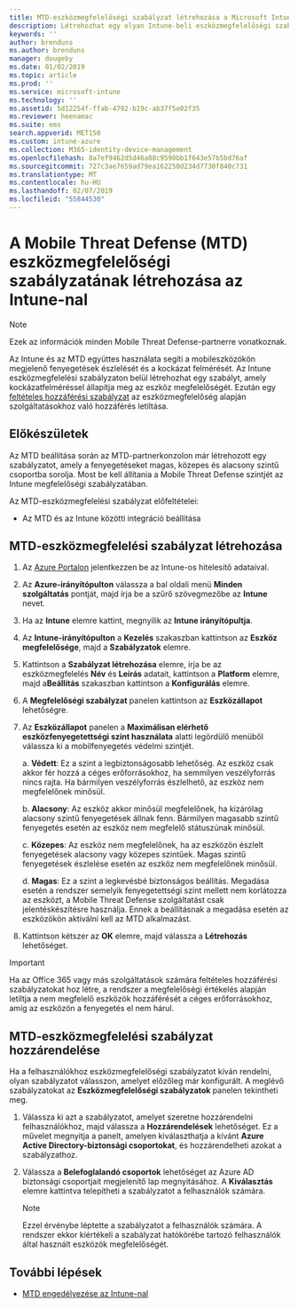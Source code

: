 ```yaml
---
title: MTD-eszközmegfelelőségi szabályzat létrehozása a Microsoft Intune-nal |} A Microsoft Intune-ban
description: Létrehozhat egy olyan Intune-beli eszközmegfelelőségi szabályzatot, amely az MTD-partner fenyegetettségi szintjeivel határozza meg, hogy egy mobileszköz hozzáférhet-e a céges erőforrásokhoz.
keywords: ''
author: brenduns
ms.author: brenduns
manager: dougeby
ms.date: 01/02/2019
ms.topic: article
ms.prod: ''
ms.service: microsoft-intune
ms.technology: ''
ms.assetid: 5d12254f-ffab-4792-b19c-ab37f5e02f35
ms.reviewer: heenamac
ms.suite: ems
search.appverid: MET150
ms.custom: intune-azure
ms.collection: M365-identity-device-management
ms.openlocfilehash: 8a7ef9462d5d46a88c9590bb1f643e57b5bd76af
ms.sourcegitcommit: 727c3ae7659ad79ea162250d234d7730f840c731
ms.translationtype: MT
ms.contentlocale: hu-HU
ms.lasthandoff: 02/07/2019
ms.locfileid: "55844530"
---
```

# <a name="create-mobile-threat-defense-mtd-device-compliance-policy-with-intune"></a>A Mobile Threat Defense (MTD) eszközmegfelelőségi szabályzatának létrehozása az Intune-nal

> [!NOTE] 
> Ezek az információk minden Mobile Threat Defense-partnerre vonatkoznak.

Az Intune és az MTD együttes használata segíti a mobileszközökön megjelenő fenyegetések észlelését és a kockázat felmérését. Az Intune eszközmegfelelési szabályzaton belül létrehozhat egy szabályt, amely kockázatfelméréssel állapítja meg az eszköz megfelelőségét. Ezután egy [feltételes hozzáférési szabályzat](create-conditional-access-intune.md) az eszközmegfelelőség alapján szolgáltatásokhoz való hozzáférés letiltása.

## <a name="before-you-begin"></a>Előkészületek

Az MTD beállítása során az MTD-partnerkonzolon már létrehozott egy szabályzatot, amely a fenyegetéseket magas, közepes és alacsony szintű csoportba sorolja. Most be kell állítania a Mobile Threat Defense szintjét az Intune megfelelőségi szabályzatában.

Az MTD-eszközmegfelelési szabályzat előfeltételei:

-   Az MTD és az Intune közötti integráció beállítása

## <a name="to-create-an-mtd-device-compliance-policy"></a>MTD-eszközmegfelelési szabályzat létrehozása

1.  Az [Azure Portalon](https://portal.azure.com/) jelentkezzen be az Intune-os hitelesítő adataival.

2.  Az **Azure-irányítópulton** válassza a bal oldali menü **Minden szolgáltatás** pontját, majd írja be a szűrő szövegmezőbe az **Intune** nevet.

3.  Ha az **Intune** elemre kattint, megnyílik az **Intune irányítópultja**.

4. Az **Intune-irányítópulton** a **Kezelés** szakaszban kattintson az **Eszköz megfelelősége**, majd a **Szabályzatok** elemre.

5.  Kattintson a **Szabályzat létrehozása** elemre, írja be az eszközmegfelelés **Név** és **Leírás** adatait, kattintson a **Platform** elemre, majd a**Beállítás** szakaszban kattintson a **Konfigurálás** elemre.

6.  A **Megfelelőségi szabályzat** panelen kattintson az **Eszközállapot** lehetőségre.

7.  Az **Eszközállapot** panelen a **Maximálisan elérhető eszközfenyegetettségi szint használata** alatti legördülő menüből válassza ki a mobilfenyegetés védelmi szintjét.

    a.  **Védett**: Ez a szint a legbiztonságosabb lehetőség. Az eszköz csak akkor fér hozzá a céges erőforrásokhoz, ha semmilyen veszélyforrás nincs rajta. Ha bármilyen veszélyforrás észlelhető, az eszköz nem megfelelőnek minősül.

    b.  **Alacsony**: Az eszköz akkor minősül megfelelőnek, ha kizárólag alacsony szintű fenyegetések állnak fenn. Bármilyen magasabb szintű fenyegetés esetén az eszköz nem megfelelő státuszúnak minősül.

    c.  **Közepes**: Az eszköz nem megfelelőnek, ha az eszközön észlelt fenyegetések alacsony vagy közepes szintűek. Magas szintű fenyegetések észlelése esetén az eszköz nem megfelelőnek minősül.

    d.  **Magas**: Ez a szint a legkevésbé biztonságos beállítás. Megadása esetén a rendszer semelyik fenyegetettségi szint mellett nem korlátozza az eszközt, a Mobile Threat Defense szolgáltatást csak jelentéskészítésre használja. Ennek a beállításnak a megadása esetén az eszközökön aktiválni kell az MTD alkalmazást.

8.  Kattintson kétszer az **OK** elemre, majd válassza a **Létrehozás** lehetőséget.

> [!IMPORTANT]
> Ha az Office 365 vagy más szolgáltatások számára feltételes hozzáférési szabályzatokat hoz létre, a rendszer a megfelelőségi értékelés alapján letiltja a nem megfelelő eszközök hozzáférését a céges erőforrásokhoz, amíg az eszközön a fenyegetés el nem hárul.

## <a name="to-assign-an-mtd-device-compliance-policy"></a>MTD-eszközmegfelelési szabályzat hozzárendelése

Ha a felhasználókhoz eszközmegfelelőségi szabályzatot kíván rendelni, olyan szabályzatot válasszon, amelyet előzőleg már konfigurált. A meglévő szabályzatokat az **Eszközmegfelelőségi szabályzatok** panelen tekintheti meg.

1. Válassza ki azt a szabályzatot, amelyet szeretne hozzárendelni felhasználókhoz, majd válassza a **Hozzárendelések** lehetőséget. Ez a művelet megnyitja a panelt, amelyen kiválaszthatja a kívánt **Azure Active Directory-biztonsági csoportokat**, és hozzárendelheti azokat a szabályzathoz.

2. Válassza a **Belefoglalandó csoportok** lehetőséget az Azure AD biztonsági csoportjait megjelenítő lap megnyitásához.  A **Kiválasztás** elemre kattintva telepítheti a szabályzatot a felhasználók számára.

    > [!NOTE] 
    > Ezzel érvénybe léptette a szabályzatot a felhasználók számára. A rendszer ekkor kiértékeli a szabályzat hatókörébe tartozó felhasználók által használt eszközök megfelelőségét.

## <a name="next-steps"></a>További lépések

- [MTD engedélyezése az Intune-nal](mtd-connector-enable.md)
